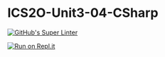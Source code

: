 # ICS2O-Unit3-04-CSharp
[![GitHub's Super Linter](https://github.com/zaida-hammel/ICS2O-Unit3-04-CSharp/workflows/GitHub's%20Super%20Linter/badge.svg)](https://github.com/zaida-hammel/ICS2O-Unit3-04-CSharp/actions)

[![Run on Repl.it](https://repl.it/badge/github/zaida-hammel/ICS2O-Unit3-04-CSharp)](https://repl.it/github/zaida-hammel/ICS2O-Unit3-04-CSharp)
